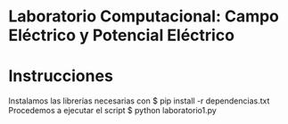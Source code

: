 # Laboratorio Computacional: Campo Eléctrico y Potencial Eléctrico

# Instrucciones
Instalamos las librerías necesarias con
$ pip install -r dependencias.txt
Procedemos a ejecutar el script
$ python laboratorio1.py
